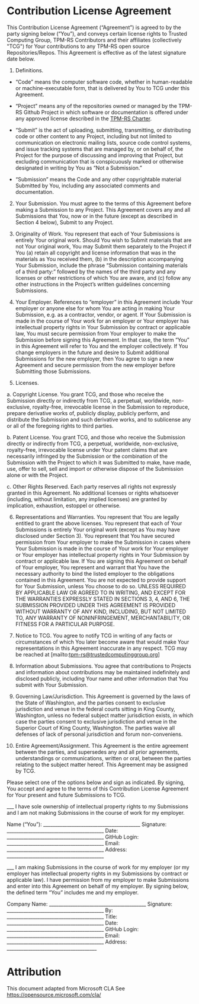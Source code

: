 # Contribution License Agreement

This Contribution License Agreement (“Agreement”) is agreed to by the party
signing below (“You”), and conveys certain license rights to Trusted Computing
Group, TPM-RS Contributors and their affiliates (collectively "TCG") for Your
contributions to any TPM-RS open source Repositories/Repos. This Agreement is effective as of
the latest signature date below.

1. Definitions.

* “Code” means the computer software code, whether in human-readable or
machine-executable form, that is delivered by You to TCG under this
Agreement.

* “Project” means any of the repositories owned or managed by the TPM-RS Github
Project in which software or documentation is offered under any approved
license described in the [TPM-RS Charter](./CHARTER.md).

* “Submit” is the act of uploading, submitting, transmitting, or distributing
code or other content to any Project, including but not limited to communication
on electronic mailing lists, source code control systems, and issue tracking
systems that are managed by, or on behalf of, the Project for the purpose of
discussing and improving that Project, but excluding communication that is
conspicuously marked or otherwise designated in writing by You as “Not a
Submission.”

* “Submission” means the Code and any other copyrightable material Submitted by
You, including any associated comments and documentation.

2. Your Submission. You must agree to the terms of this Agreement before making
a Submission to any Project. This Agreement covers any and all Submissions that
You, now or in the future (except as described in Section 4 below), Submit to
any Project.

3. Originality of Work. You represent that each of Your Submissions is entirely
Your original work.  Should You wish to Submit materials that are not Your
original work, You may Submit them separately to the Project if You (a) retain
all copyright and license information that was in the materials as You received
them, (b) in the description accompanying Your Submission, include the phrase
“Submission containing materials of a third party:” followed by the names of the
third party and any licenses or other restrictions of which You are aware, and
(c) follow any other instructions in the Project’s written guidelines concerning
Submissions.

4. Your Employer. References to “employer” in this Agreement include Your
employer or anyone else for whom You are acting in making Your Submission, e.g.
as a contractor, vendor, or agent. If Your Submission is made in the course of
Your work for an employer or Your employer has intellectual property rights in
Your Submission by contract or applicable law, You must secure permission from
Your employer to make the Submission before signing this Agreement. In that
case, the term “You” in this Agreement will refer to You and the employer
collectively. If You change employers in the future and desire to Submit
additional Submissions for the new employer, then You agree to sign a new
Agreement and secure permission from the new employer before Submitting those
Submissions.

5. Licenses.

a. Copyright License. You grant TCG, and those who receive the Submission
directly or indirectly from TCG, a perpetual, worldwide, non-exclusive,
royalty-free, irrevocable license in the Submission to reproduce, prepare
derivative works of, publicly display, publicly perform, and distribute the
Submission and such derivative works, and to sublicense any or all of the
foregoing rights to third parties.

b. Patent License. You grant TCG, and those who receive the Submission
directly or indirectly from TCG, a perpetual, worldwide, non-exclusive,
royalty-free, irrevocable license under Your patent claims that are necessarily
infringed by the Submission or the combination of the Submission with the
Project to which it was Submitted to make, have made, use, offer to sell, sell
and import or otherwise dispose of the Submission alone or with the Project.

c. Other Rights Reserved. Each party reserves all rights not expressly granted
in this Agreement.  No additional licenses or rights whatsoever (including,
without limitation, any implied licenses) are granted by implication,
exhaustion, estoppel or otherwise.

6. Representations and Warranties. You represent that You are legally entitled
to grant the above licenses. You represent that each of Your Submissions is
entirely Your original work (except as You may have disclosed under Section 3).
You represent that You have secured permission from Your employer to make the
Submission in cases where Your Submission is made in the course of Your work for
Your employer or Your employer has intellectual property rights in Your
Submission by contract or applicable law. If You are signing this Agreement on
behalf of Your employer, You represent and warrant that You have the necessary
authority to bind the listed employer to the obligations contained in this
Agreement.  You are not expected to provide support for Your Submission, unless
You choose to do so. UNLESS REQUIRED BY APPLICABLE LAW OR AGREED TO IN WRITING,
AND EXCEPT FOR THE WARRANTIES EXPRESSLY STATED IN SECTIONS 3, 4, AND 6, THE
SUBMISSION PROVIDED UNDER THIS AGREEMENT IS PROVIDED WITHOUT WARRANTY OF ANY
KIND, INCLUDING, BUT NOT LIMITED TO, ANY WARRANTY OF NONINFRINGEMENT,
MERCHANTABILITY, OR FITNESS FOR A PARTICULAR PURPOSE.

7. Notice to TCG. You agree to notify TCG in writing of any facts or
circumstances of which You later become aware that would make Your
representations in this Agreement inaccurate in any respect.  TCG may be reached
at [mailto:tpm-rs@trustedcomputinggroup.org]

8. Information about Submissions. You agree that contributions to Projects and
information about contributions may be maintained indefinitely and disclosed
publicly, including Your name and other information that You submit with Your
Submission.

9. Governing Law/Jurisdiction. This Agreement is governed by the laws of the
State of Washington, and the parties consent to exclusive jurisdiction and venue
in the federal courts sitting in King County, Washington, unless no federal
subject matter jurisdiction exists, in which case the parties consent to
exclusive jurisdiction and venue in the Superior Court of King County,
Washington. The parties waive all defenses of lack of personal jurisdiction and
forum non-conveniens.

10. Entire Agreement/Assignment. This Agreement is the entire agreement between
the parties, and supersedes any and all prior agreements, understandings or
communications, written or oral, between the parties relating to the subject
matter hereof.  This Agreement may be assigned by TCG.

Please select one of the options below and sign as indicated.  By signing, You
accept and agree to the terms of this Contribution License Agreement for Your
present and future Submissions to TCG.

___  I have sole ownership of intellectual property rights to my Submissions and
I am not making Submissions in the course of work for my employer.

Name (“You”): _________________________________________
Signature: _________________________________________
Date: _________________________________________
GitHub Login: _________________________________________
Email: _________________________________________
Address: _________________________________________

___  I am making Submissions in the course of work for my employer (or my
employer has intellectual property rights in my Submissions by contract or
applicable law).  I have permission from my employer to make Submissions and
enter into this Agreement on behalf of my employer.  By signing below, the
defined term “You” includes me and my employer.

Company Name: _________________________________________
Signature: _________________________________________
By: _________________________________________
Title: _________________________________________
Date: _________________________________________
GitHub Login: _________________________________________
Email: _________________________________________
Address: ______________________________________

# Attribution

This document adapted from Microsoft CLA
See https://opensource.microsoft.com/cla/
